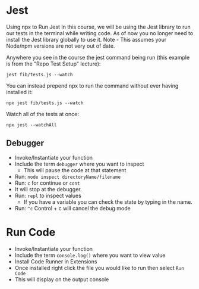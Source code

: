 # Jest

Using npx to Run Jest
In this course, we will be using the Jest library to run our tests in the terminal while writing code. As of now you no longer need to install the Jest library globally to use it.  Note - This assumes your Node/npm versions are not very out of date.

Anywhere you see in the course the jest command being run (this example is from the "Repo Test Setup" lecture):

```jest fib/tests.js --watch```

You can instead prepend npx to run the command without ever having installed it:

```npx jest fib/tests.js --watch```

Watch all of the tests at once:

```npx jest --watchAll```

## Debugger 

- Invoke/Instantiate your function 
- Include the term ```debugger``` where you want to inspect
  - This will pause the code at that statement
- Run: ```node inspect directoryName/filename```
- Run: ```c``` for continue or ```cont```
- It will stop at the debugger.
- Run: ```repl``` to inspect values
  - If you have a variable you can check the state by typing in the name.
- Run: ```^c``` Control + c will cancel the debug mode


# Run Code 

- Invoke/Instantiate your function 
- Include the term ```console.log()``` where you want to view value
- Install Code Runner in Extensions
- Once installed right click the file you would like to run then select ```Run Code```
- This will display on the output console